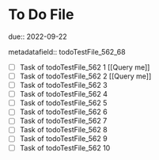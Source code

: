 # To Do File

due:: 2022-09-22

metadatafield:: todoTestFile_562_68

- [ ] Task of todoTestFile_562 1 [[Query me]]
- [ ] Task of todoTestFile_562 2 [[Query me]]
- [ ] Task of todoTestFile_562 3
- [ ] Task of todoTestFile_562 4
- [ ] Task of todoTestFile_562 5
- [ ] Task of todoTestFile_562 6
- [ ] Task of todoTestFile_562 7
- [ ] Task of todoTestFile_562 8
- [ ] Task of todoTestFile_562 9
- [ ] Task of todoTestFile_562 10